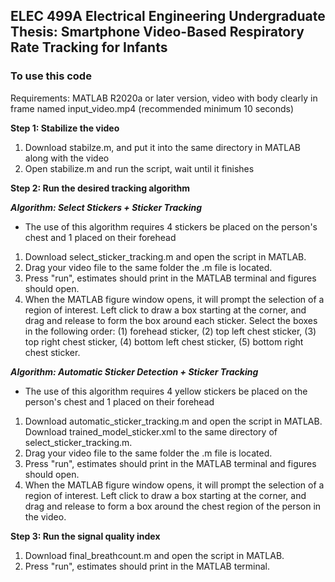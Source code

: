 ## ELEC 499A Electrical Engineering Undergraduate Thesis: Smartphone Video-Based Respiratory Rate Tracking for Infants

### To use this code
Requirements: MATLAB R2020a or later version, video with body clearly in frame named input_video.mp4 (recommended minimum 10 seconds)

**Step 1: Stabilize the video** 
1. Download stabilze.m, and put it into the same directory in MATLAB along with the video 
3. Open stabilize.m and run the script, wait until it finishes 

**Step 2: Run the desired tracking algorithm** 

***Algorithm: Select Stickers + Sticker Tracking***
* The use of this algorithm requires 4 stickers be placed on the person's chest and 1 placed on their forehead
1. Download select_sticker_tracking.m and open the script in MATLAB.
2. Drag your video file to the same folder the .m file is located.
3. Press "run", estimates should print in the MATLAB terminal and figures should open.
4. When the MATLAB figure window opens, it will prompt the selection of a region of interest. Left click to draw a box starting at the corner, and drag and release to form the box around each sticker. Select the boxes in the following order: (1) forehead sticker, (2) top left chest sticker, (3) top right chest sticker, (4) bottom left chest sticker, (5) bottom right chest sticker. 

***Algorithm: Automatic Sticker Detection + Sticker Tracking*** 
* The use of this algorithm requires 4 yellow stickers be placed on the person's chest and 1 placed on their forehead
1. Download automatic_sticker_tracking.m and open the script in MATLAB. Download trained_model_sticker.xml to the same directory of select_sticker_tracking.m.
2. Drag your video file to the same folder the .m file is located.
3. Press "run", estimates should print in the MATLAB terminal and figures should open.
4. When the MATLAB figure window opens, it will prompt the selection of a region of interest. Left click to draw a box starting at the corner, and drag and release to form a box around the chest region of the person in the video. 

**Step 3: Run the signal quality index** 
1. Download final_breathcount.m and open the script in MATLAB.
2. Press "run", estimates should print in the MATLAB terminal.
